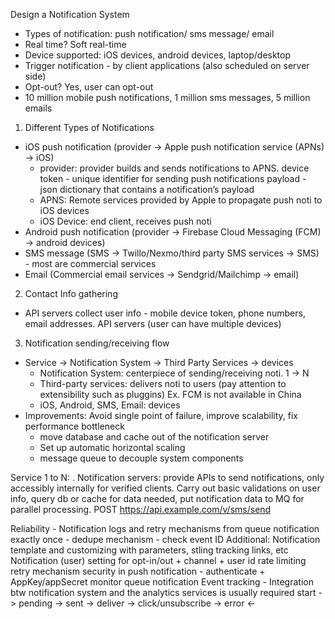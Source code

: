 Design a Notification System
- Types of notification: push notification/ sms message/ email
- Real time? Soft real-time
- Device supported: iOS devices, android devices, laptop/desktop
- Trigger notification - by client applications (also scheduled on server side)
- Opt-out? Yes, user can opt-out
- 10 million mobile push notifications, 1 million sms messages, 5 million emails


1. Different Types of Notifications
- iOS push notification (provider -> Apple push notification service (APNs) -> iOS)
    * provider: provider builds and sends notifications to APNS.
		device token - unique identifier for sending push notifications 
		payload - json dictionary that contains a notification’s payload
	* APNS: Remote services provided by Apple to propagate push noti to iOS devices
	* iOS Device: end client, receives push noti
- Android push notification (provider -> Firebase Cloud Messaging (FCM) -> android devices)
- SMS message (SMS -> Twillo/Nexmo/third party SMS services -> SMS) - most are commercial services
- Email (Commercial email services -> Sendgrid/Mailchimp -> email)

2. Contact Info gathering
- API servers collect user info - mobile device token, phone numbers, email addresses. API servers (user can have multiple devices)

3. Notification sending/receiving flow
- Service -> Notification System -> Third Party Services -> devices
	* Notification System: centerpiece of sending/receiving noti. 1 -> N
	* Third-party services: delivers noti to users (pay attention to extensibility such as pluggins) Ex. FCM is not available in China
	* iOS, Android, SMS, Email: devices
- Improvements: Avoid single point of failure, improve scalability, fix performance bottleneck
	* move database and cache out of the notification server
	* Set up automatic horizontal scaling
	* message queue to decouple system components

Service 1 to N: .
Notification servers: provide APIs to send notifications, only accessibly internally for verified clients. Carry out basic validations on user info, query db or cache for data needed, put notification data to MQ for parallel processing.
	POST https://api.example.com/v/sms/send

Reliability - Notification logs and retry mechanisms from queue
notification exactly once - dedupe mechanism - check event ID
Additional:
Notification template and customizing with parameters, stling tracking links, etc
Notification (user) setting for opt-in/out + channel + user id
rate limiting
retry mechanism
security in push notification - authenticate + AppKey/appSecret
monitor queue notification
Event tracking - Integration btw notification system and the analytics services is usually required
start -> pending -> sent -> deliver -> click/unsubscribe
            -> error <-

